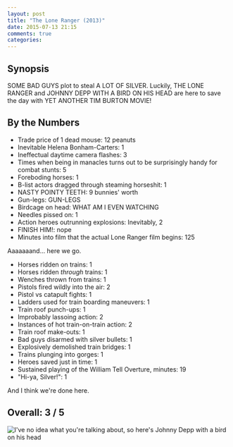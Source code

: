 ```yaml
---
layout: post
title: "The Lone Ranger (2013)"
date: 2015-07-13 21:15
comments: true
categories:
---
```


## Synopsis

SOME BAD GUYS plot to steal A LOT OF SILVER. Luckily, THE LONE RANGER and JOHNNY DEPP WITH A BIRD ON HIS HEAD are here to save the day with YET ANOTHER TIM BURTON MOVIE!

## By the Numbers

* Trade price of 1 dead mouse: 12 peanuts
* Inevitable Helena Bonham-Carters: 1
* Ineffectual daytime camera flashes: 3
* Times when being in manacles turns out to be surprisingly handy for combat stunts: 5
* Foreboding horses: 1
* B-list actors dragged through steaming horseshit: 1
* NASTY POINTY TEETH: 9 bunnies' worth
* Gun-legs: GUN-LEGS
* Birdcage on head: WHAT AM I EVEN WATCHING
* Needles pissed on: 1
* Action heroes outrunning explosions: Inevitably, 2
* FINISH HIM!: nope
* Minutes into film that the actual Lone Ranger film begins: 125

Aaaaaaand... here we go.

* Horses ridden on trains: 1
* Horses ridden *through* trains: 1
* Wenches thrown from trains: 1
* Pistols fired wildly into the air: 2
* Pistol vs catapult fights: 1
* Ladders used for train boarding maneuvers: 1
* Train roof punch-ups: 1
* Improbably lassoing action: 2
* Instances of hot train-on-train action: 2
* Train roof make-outs: 1
* Bad guys disarmed with silver bullets: 1
* Explosively demolished train bridges: 1
* Trains plunging into gorges: 1
* Heroes saved just in time: 1
* Sustained playing of the William Tell Overture, minutes: 19
* "Hi-ya, Silver!": 1

And I think we're done here.

## Overall: 3 / 5

![I've no idea what you're talking about, so here's Johnny Depp with a bird on his head](http://files.ianrenton.com/sites/filmreviews/tonto.jpg)

